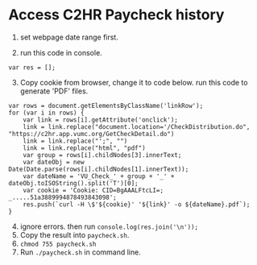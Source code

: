 # Access C2HR Paycheck history

1. set webpage date range first. 

2. run this code in console.
```
var res = [];
```
3.  Copy cookie from browser, change it to code below. run this code to generate 'PDF' files.
```JS
var rows = document.getElementsByClassName('linkRow');
for (var i in rows) {
    var link = rows[i].getAttribute('onclick');
    link = link.replace("document.location='/CheckDistribution.do", "https://c2hr.app.vumc.org/GetCheckDetail.do")
    link = link.replace("';", "")
    link = link.replace("html", "pdf")
    var group = rows[i].childNodes[3].innerText;
    var dateObj = new Date(Date.parse(rows[i].childNodes[1].innerText));
    var dateName = 'VU_Check_' + group + '_' + dateObj.toISOString().split('T')[0];
    var cookie = 'Cookie: CID=BgAAALFtcLI=; _.....51a3889994878493843098';
    res.push(`curl -H \$'${cookie}' '${link}' -o ${dateName}.pdf`);
}
```
4. ignore errors. then run `console.log(res.join('\n'));`
5. Copy the result into `paycheck.sh`. 
6. `chmod 755 paycheck.sh`
7. Run `./paycheck.sh` in command line.

